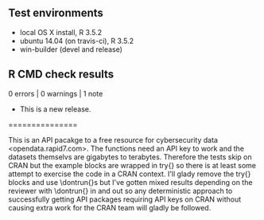 ## Test environments
* local OS X install, R 3.5.2
* ubuntu 14.04 (on travis-ci), R 3.5.2
* win-builder (devel and release)

## R CMD check results

0 errors | 0 warnings | 1 note

* This is a new release.

===============

This is an API pacakge to a free resource for
cybersecurity data <opendata.rapid7.com>.
The functions need an API key to work and the
datasets themselvs are gigabytes to terabytes.
Therefore the tests skip on CRAN but the 
example blocks are wrapped in try{} so there is 
at least some attempt to exercise the code 
in a CRAN context. I'll glady remove the try{}
blocks and use \dontrun{}s but I've gotten 
mixed results depending on the reviewer with
\dontrun{} in and out so any deterministic 
approach to successfully getting API packages
requiring API keys on CRAN without causing
extra work for the CRAN team will gladly 
be followed.